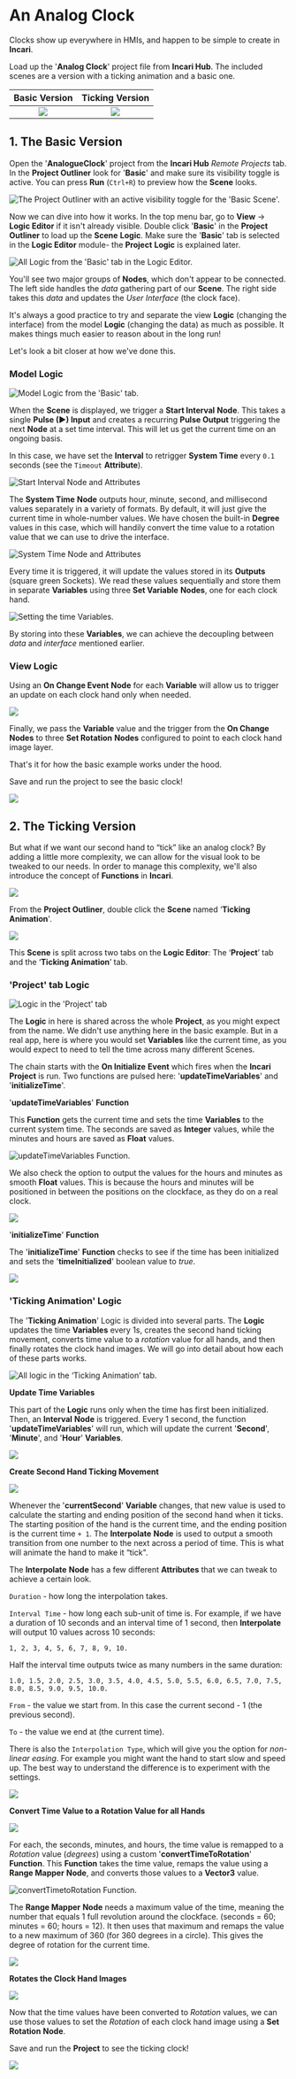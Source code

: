 # An Analog Clock

Clocks show up everywhere in HMIs, and happen to be simple to create in **Incari**.

Load up the '**Analog Clock**' project file from **Incari Hub**. The included scenes are a version with a ticking animation and a basic one.

Basic Version           |  Ticking Version
:-------------------------:|:-------------------------:
![](../.gitbook/assets/basicclock.gif)  |  ![](../.gitbook/assets/tickingclock.gif)

## 1. The Basic Version

Open the '**AnalogueClock**' project from the **Incari Hub** _Remote Projects_ tab. In the **Project Outliner** look for '**Basic**' and make sure its visibility toggle is active. You can press **Run** (`Ctrl+R`) to preview how the **Scene** looks.

![The **Project Outliner** with an active visibility toggle for the '**Basic Scene**'. ](../.gitbook/assets/clockoutliner.png)

Now we can dive into how it works. In the top menu bar, go to **View** -> **Logic Editor** if it isn't already visible. Double click '**Basic**' in the **Project Outliner** to load up the **Scene** **Logic**. Make sure the '**Basic**' tab is selected in the **Logic Editor** module- the **Project** **Logic** is explained later.

![All **Logic** from the '**Basic**' tab in the **Logic Editor**.](../.gitbook/assets/clockbasiclogic.png)

You'll see two major groups of **Nodes**, which don't appear to be connected. The left side handles the _data_ gathering part of our **Scene**. The right side takes this _data_ and updates the _User Interface_ (the clock face).

It's always a good practice to try and separate the view **Logic** (changing the interface) from the model **Logic** (changing the data) as much as possible. It makes things much easier to reason about in the long run!

Let's look a bit closer at how we've done this.

### Model Logic

![Model **Logic** from the 'Basic' tab.](../.gitbook/assets/clock-modellogicbasic.png)

When the **Scene** is displayed, we trigger a **Start Interval** **Node**. This takes a single **Pulse (►) Input** and creates a recurring **Pulse Output** triggering the next **Node** at a set time interval. This will let us get the current time on an ongoing basis.

In this case, we have set the **Interval** to retrigger **System Time** every `0.1` seconds (see the `Timeout` **Attribute**).

![Start Interval Node and Attributes](../.gitbook/assets/clock-startinterval.png)

The **System Time** **Node** outputs hour, minute, second, and millisecond values separately in a variety of formats. By default, it will just give the current time in whole-number values. We have chosen the built-in **Degree** values in this case, which will handily convert the time value to a rotation value that we can use to drive the interface.

![System Time Node and Attributes](../.gitbook/assets/clock-systemtimenode.png)

Every time it is triggered, it will update the values stored in its **Outputs** (square green Sockets). We read these values sequentially and store them in separate **Variables** using three **Set Variable** **Nodes**, one for each clock hand.

![Setting the time Variables.](../.gitbook/assets/clock-timevariablestimesetting.png)

By storing into these **Variables**, we can achieve the decoupling between _data_ and _interface_ mentioned earlier.

### View Logic

Using an **On Change Event** **Node** for each **Variable** will allow us to trigger an update on each clock hand only when needed. 

![](../.gitbook/assets/clock-basicviewlogic.png)

Finally, we pass the **Variable** value and the trigger from the **On Change** **Nodes** to three **Set Rotation** **Nodes** configured to point to each clock hand image layer.

That's it for how the basic example works under the hood.

Save and run the project to see the basic clock!

![](../.gitbook/assets/clock-basicfinal.gif)

## 2. The Ticking Version

But what if we want our second hand to “tick” like an analog clock? By adding a little more complexity, we can allow for the visual look to be tweaked to our needs. In order to manage this complexity, we'll also introduce the concept of **Functions** in **Incari**.

![](../.gitbook/assets/clock-tickingversion.gif)

From the **Project Outliner**, double click the **Scene** named ‘**Ticking Animation**'.

![](../.gitbook/assets/clocl-outlinerticking.png)

This **Scene** is split across two tabs on the **Logic Editor**: The ‘**Project**’ tab and the ‘**Ticking Animation**’ tab.

### 'Project' tab Logic

![Logic in the 'Project' tab ](../.gitbook/assets/clock-projectlogic.png)

The **Logic** in here is shared across the whole **Project**, as you might expect from the name. We didn't use anything here in the basic example. But in a real app, here is where you would set **Variables** like the current time, as you would expect to need to tell the time across many different Scenes.

The chain starts with the **On Initialize** **Event** which fires when the **Incari** **Project** is run. Two functions are pulsed here: '**updateTimeVariables**' and '**initializeTime**'.

'**updateTimeVariables**' **Function**

This **Function** gets the current time and sets the time **Variables** to the current system time. The seconds are saved as **Integer** values, while the minutes and hours are saved as **Float** values.

![updateTimeVariables Function.](../.gitbook/assets/clock-updatetimevariables.png)

We also check the option to output the values for the hours and minutes as smooth **Float** values. This is because the hours and minutes will be positioned in between the positions on the clockface, as they do on a real clock.

![](../.gitbook/assets/clock-systemtimenode2.png)

'**initializeTime**' **Function**

The '**initializeTime**' **Function** checks to see if the time has been initialized and sets the '**timeInitialized**' boolean value to _true_.  

![](../.gitbook/assets/clock-initializetimefunction.png)

### 'Ticking Animation' Logic

The '**Ticking Animation**' Logic is divided into several parts. The **Logic** updates the time **Variables** every 1s, creates the second hand ticking movement, converts time value to a _rotation_ value for all hands, and then finally rotates the clock hand images.  We will go into detail about how each of these parts works.  

![All logic in the ‘Ticking Animation’ tab.](../.gitbook/assets/clock-alllogicticking.png)

**Update Time Variables**

This part of the **Logic** runs only when the time has first been initialized.  Then, an **Interval** **Node** is triggered.  Every 1 second, the function '**updateTimeVariables**' will run, which will update the current '**Second**', '**Minute**', and '**Hour**' **Variables**.

![](../.gitbook/assets/clock-updatetime2.png)

**Create Second Hand Ticking Movement**

![](../.gitbook/assets/clock-secondhandticking.png)

Whenever the '**currentSecond**' **Variable** changes, that new value is used to calculate the starting and ending position of the second hand when it ticks.  The starting position of the hand is the current time, and the ending position is the current time `+ 1`. The **Interpolate** **Node** is used to output a smooth transition from one number to the next across a period of time.  This is what will animate the hand to make it “tick".

The **Interpolate** **Node** has a few different **Attributes** that we can tweak to achieve a certain look.

`Duration` - how long the interpolation takes.

`Interval Time` - how long each sub-unit of time is. For example, if we have a duration of 10 seconds and an interval time of 1 second, then **Interpolate** will output 10 values across 10 seconds:

`1, 2, 3, 4, 5, 6, 7, 8, 9, 10.`

Half the interval time outputs twice as many numbers in the same duration:

`1.0, 1.5, 2.0, 2.5, 3.0, 3.5, 4.0, 4.5, 5.0, 5.5, 6.0, 6.5, 7.0, 7.5, 8.0, 8.5, 9.0, 9.5, 10.0.`

`From` - the value we start from. In this case the current second - 1 (the previous second).

`To` - the value we end at (the current time).

There is also the `Interpolation Type`, which will give you the option for _non-linear easing_. For example you might want the hand to start slow and speed up. The best way to understand the difference is to experiment with the settings.

![](../.gitbook/assets/clock-interpolation.png)

**Convert Time Value to a Rotation Value for all Hands**

![](../.gitbook/assets/clock-timetorotation.png)

For each, the seconds, minutes, and hours, the time value is remapped to a _Rotation_ value (_degrees_) using a custom '**convertTimeToRotation**' **Function**.  This **Function** takes the time value, remaps the value using a **Range Mapper** **Node**, and converts those values to a **Vector3** value.

![convertTimetoRotation Function.](../.gitbook/assets/clock-converttimefunction.png)

The **Range Mapper** **Node** needs a maximum value of the time, meaning the number that equals 1 full revolution around the clockface.  (seconds = 60;  minutes = 60;  hours = 12).  It then uses that maximum and remaps the value to a new maximum of 360 (for 360 degrees in a circle).  This gives the degree of rotation for the current time.

![](../.gitbook/assets/clock-mapnode.png)

**Rotates the Clock Hand Images**

![](../.gitbook/assets/clock-rotatehands.png)

Now that the time values have been converted to _Rotation_ values, we can use those values to set the _Rotation_ of each clock hand image using a **Set Rotation** **Node**.  

Save and run the **Project** to see the ticking clock!

![](../.gitbook/assets/clock-ticking2.gif)